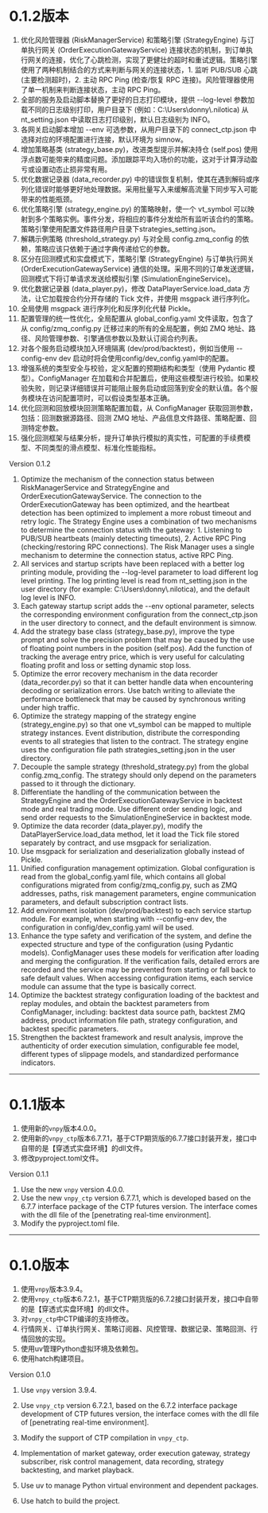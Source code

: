 # 0.1.2版本

1. 优化风险管理器 (RiskManagerService) 和策略引擎 (StrategyEngine) 与订单执行网关 (OrderExecutionGatewayService) 连接状态的机制，到订单执行网关的连接，优化了心跳检测，实现了更健壮的超时和重试逻辑。策略引擎使用了两种机制结合的方式来判断与网关的连接状态，1. 监听 PUB/SUB 心跳 (主要检测超时)，2. 主动 RPC Ping (检查/恢复 RPC 连接)。风险管理器使用了单一机制来判断连接状态，主动 RPC Ping。
2. 全部的服务及启动脚本替换了更好的日志打印模块，提供 --log-level 参数加载不同的日志级别打印，用户目录下 (例如：C:\Users\donny\\.nilotica) 从nt_setting.json 中读取日志打印级别，默认日志级别为 INFO。
3. 各网关启动脚本增加 --env 可选参数，从用户目录下的 connect_ctp.json 中选择对应的环境配置进行连接，默认环境为 simnow。
4. 增加策略基类 (strategy_base.py)，改进类型提示并解决持仓 (self.pos) 使用浮点数可能带来的精度问题。添加跟踪平均入场价的功能，这对于计算浮动盈亏或设置动态止损非常有用。
5. 优化数据记录器 (data_recorder.py) 中的错误恢复机制，使其在遇到解码或序列化错误时能够更好地处理数据。采用批量写入来缓解高流量下同步写入可能带来的性能瓶颈。
6. 优化策略引擎 (strategy_engine.py) 的策略映射，使一个 vt_symbol 可以映射到多个策略实例。事件分发，将相应的事件分发给所有监听该合约的策略。策略引擎使用配置文件路径用户目录下strategies_setting.json。
7. 解耦示例策略 (threshold_strategy.py) 与对全局 config.zmq_config 的依赖，策略应该只依赖于通过字典传递给它的参数。
8. 区分在回测模式和实盘模式下，策略引擎 (StrategyEngine) 与订单执行网关 (OrderExecutionGatewayService) 通信的处理。采用不同的订单发送逻辑，回测模式下将订单请求发送给模拟引擎 (SimulationEngineService)。
9. 优化数据记录器 (data_player.py)，修改 DataPlayerService.load_data 方法，让它加载按合约分开存储的 Tick 文件，并使用 msgpack 进行序列化。
10. 全局使用 msgpack 进行序列化和反序列化代替 Pickle。
11. 配置管理的统一性优化，全局配置从 global_config.yaml 文件读取，包含了从 config/zmq_config.py 迁移过来的所有的全局配置，例如 ZMQ 地址、路径、风险管理参数、引擎通信参数以及默认订阅合约列表。
12. 对各个服务启动模块加入环境隔离 (dev/prod/backtest)，例如当使用 --config-env dev 启动时将会使用config/dev_config.yaml中的配置。
13. 增强系统的类型安全与校验，定义配置的预期结构和类型（使用 Pydantic 模型）。ConfigManager 在加载和合并配置后，使用这些模型进行校验。如果校验失败，则记录详细错误并可能阻止服务启动或回落到安全的默认值。各个服务模块在访问配置项时，可以假设类型基本正确。
14. 优化回测和回放模块回测策略配置加载，从 ConfigManager 获取回测参数，包括：回测数据源路径、回测 ZMQ 地址、产品信息文件路径、策略配置、回测特定参数。
15. 强化回测框架与结果分析，提升订单执行模拟的真实性，可配置的手续费模型、不同类型的滑点模型、标准化性能指标。



Version 0.1.2

1. Optimize the mechanism of the connection status between RiskManagerService and StrategyEngine and OrderExecutionGatewayService. The connection to the OrderExecutionGateway has been optimized, and the heartbeat detection has been optimized to implement a more robust timeout and retry logic. The Strategy Engine uses a combination of two mechanisms to determine the connection status with the gateway: 1. Listening to PUB/SUB heartbeats (mainly detecting timeouts), 2. Active RPC Ping (checking/restoring RPC connections). The Risk Manager uses a single mechanism to determine the connection status, active RPC Ping.
2. All services and startup scripts have been replaced with a better log printing module, providing the --log-level parameter to load different log level printing. The log printing level is read from nt_setting.json in the user directory (for example: C:\Users\donny\\.nilotica), and the default log level is INFO.
3. Each gateway startup script adds the --env optional parameter, selects the corresponding environment configuration from the connect_ctp.json in the user directory to connect, and the default environment is simnow.
4. Add the strategy base class (strategy_base.py), improve the type prompt and solve the precision problem that may be caused by the use of floating point numbers in the position (self.pos). Add the function of tracking the average entry price, which is very useful for calculating floating profit and loss or setting dynamic stop loss.
5. Optimize the error recovery mechanism in the data recorder (data_recorder.py) so that it can better handle data when encountering decoding or serialization errors. Use batch writing to alleviate the performance bottleneck that may be caused by synchronous writing under high traffic.
6. Optimize the strategy mapping of the strategy engine (strategy_engine.py) so that one vt_symbol can be mapped to multiple strategy instances. Event distribution, distribute the corresponding events to all strategies that listen to the contract. The strategy engine uses the configuration file path strategies_setting.json in the user directory.
7. Decouple the sample strategy (threshold_strategy.py) from the global config.zmq_config. The strategy should only depend on the parameters passed to it through the dictionary.
8. Differentiate the handling of the communication between the StrategyEngine and the OrderExecutionGatewayService in backtest mode and real trading mode. Use different order sending logic, and send order requests to the SimulationEngineService in backtest mode.
9. Optimize the data recorder (data_player.py), modify the DataPlayerService.load_data method, let it load the Tick file stored separately by contract, and use msgpack for serialization.
10. Use msgpack for serialization and deserialization globally instead of Pickle.
11. Unified configuration management optimization. Global configuration is read from the global_config.yaml file, which contains all global configurations migrated from config/zmq_config.py, such as ZMQ addresses, paths, risk management parameters, engine communication parameters, and default subscription contract lists.
12. Add environment isolation (dev/prod/backtest) to each service startup module. For example, when starting with --config-env dev, the configuration in config/dev_config.yaml will be used.
13. Enhance the type safety and verification of the system, and define the expected structure and type of the configuration (using Pydantic models). ConfigManager uses these models for verification after loading and merging the configuration. If the verification fails, detailed errors are recorded and the service may be prevented from starting or fall back to safe default values. When accessing configuration items, each service module can assume that the type is basically correct.
14. Optimize the backtest strategy configuration loading of the backtest and replay modules, and obtain the backtest parameters from ConfigManager, including: backtest data source path, backtest ZMQ address, product information file path, strategy configuration, and backtest specific parameters.
15. Strengthen the backtest framework and result analysis, improve the authenticity of order execution simulation, configurable fee model, different types of slippage models, and standardized performance indicators.

------

# 0.1.1版本

1. 使用新的`vnpy`版本4.0.0。
2. 使用新的`vnpy_ctp`版本6.7.7.1，基于CTP期货版的6.7.7接口封装开发，接口中自带的是【穿透式实盘环境】的dll文件。
3. 修改pyproject.toml文件。



Version 0.1.1

1. Use the new `vnpy` version 4.0.0.
2. Use the new `vnpy_ctp` version 6.7.7.1, which is developed based on the 6.7.7 interface package of the CTP futures version. The interface comes with the dll file of the [penetrating real-time environment].
3. Modify the pyproject.toml file.

------

# 0.1.0版本

1. 使用`vnpy`版本3.9.4。
2. 使用`vnpy_ctp`版本6.7.2.1，基于CTP期货版的6.7.2接口封装开发，接口中自带的是【穿透式实盘环境】的dll文件。
3. 对`vnpy_ctp`中CTP编译的支持修改。
4. 行情网关、订单执行网关、策略订阅器、风控管理、数据记录、策略回测、行情回放的实现。
5. 使用uv管理Python虚拟环境及依赖包。
6. 使用hatch构建项目。



Version 0.1.0

1. Use `vnpy` version 3.9.4.

2. Use `vnpy_ctp` version 6.7.2.1, based on the 6.7.2 interface package development of CTP futures version, the interface comes with the dll file of [penetrating real-time environment].
3. Modify the support of CTP compilation in `vnpy_ctp`.
4. Implementation of market gateway, order execution gateway, strategy subscriber, risk control management, data recording, strategy backtesting, and market playback.
5. Use uv to manage Python virtual environment and dependent packages.
6. Use hatch to build the project.



